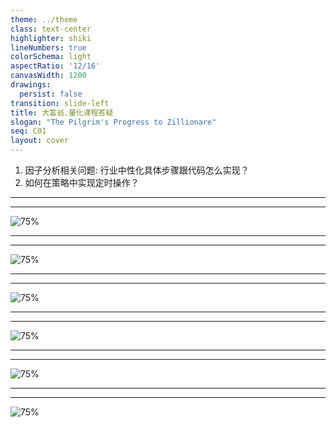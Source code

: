 ```yaml
---
theme: ../theme
class: text-center
highlighter: shiki
lineNumbers: true
colorSchema: light
aspectRatio: '12/16'
canvasWidth: 1200
drawings:
  persist: false
transition: slide-left
title: 大富翁.量化课程答疑
slogan: "The Pilgrim's Progress to Zillionare"
seq: C01
layout: cover
---
```


1. 因子分析相关问题: 行业中性化具体步骤跟代码怎么实现？
2. 如何在策略中实现定时操作？
---
---
![75%](https://images.jieyu.ai/images/2023/10/c01-01.png)

---
---
![75%](https://images.jieyu.ai/images/2023/10/c01-02.png)

---
---
![75%](https://images.jieyu.ai/images/2023/10/c01-03.png)

---
---
![75%](https://images.jieyu.ai/images/2023/10/c01-06.png)

---
---

![75%](https://images.jieyu.ai/images/2023/10/c01-04.png)

---
---
![75%](https://images.jieyu.ai/images/2023/10/c01-05.jpeg)

<!--
解答
🙋 自己的量化框架如何实现定时操作？
   这是一个很常见的任务。比如，我们要定时对市场进行一次扫描，以寻找买入机会。

   最简单的做法是while循环加上time.sleep。但这种做法的问题不少。一是自己的代码运行的时长不确定，时短时长，会导致下一个操作周期可能被错过。另外time.sleep期间，CPU资源被浪费。
   
   正确的做法是使用apscheduler这个三方框架。它提供了基于线程和异步的两种实现，可以基于interval, datetime和cron三种方式来设置定时任务。
🙋 行业中性化具体步骤跟代码怎么实现？
    在第14课的2.1.5中有讲解和代码。同时，在第14课的附件中，我们实现了光大证券提出的一个单因子测试框架。在掌握因子分析原理后，我们可以使用alphalens进行因子分析。使用alphalens，只需要进行简单的预处理，然后就可以调用create_full_tear_sheet生成分析报告了。
-->
